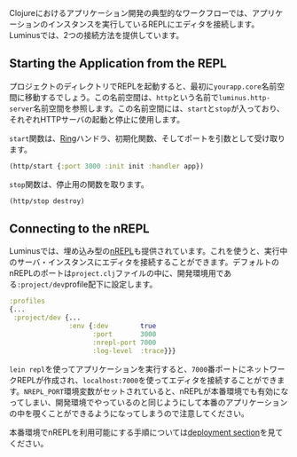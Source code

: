 Clojureにおけるアプリケーション開発の典型的なワークフローでは、アプリケーションのインスタンスを実行しているREPLにエディタを接続します。Luminusでは、2つの接続方法を提供しています。

## Starting the Application from the REPL

プロジェクトのディレクトリでREPLを起動すると、最初に`yourapp.core`名前空間に移動するでしょう。この名前空間は、`http`という名前で`luminus.http-server`名前空間を参照します。この名前空間には、`start`と`stop`が入っており、それぞれHTTPサーバの起動と停止に使用します。

`start`関数は、[Ring](https://github.com/ring-clojure/ring)ハンドラ、初期化関数、そしてポートを引数として受け取ります。

```clojure
(http/start {:port 3000 :init init :handler app})
```

`stop`関数は、停止用の関数を取ります。

```clojure
(http/stop destroy)
```

## Connecting to the nREPL

Luminusでは、埋め込み型の[nREPL](https://github.com/clojure/tools.nrepl)も提供されています。これを使うと、実行中のサーバ・インスタンスにエディタを接続することができます。デフォルトのnREPLのポートは`project.clj`ファイルの中に、開発環境用である`:project/dev`profile配下に設定します。

```clojure
:profiles
{...
 :project/dev {...
               :env {:dev        true
                     :port       3000
                     :nrepl-port 7000
                     :log-level  :trace}}}
```

`lein repl`を使ってアプリケーションを実行すると、`7000`番ポートにネットワークREPLが作成され、`localhost:7000`を使ってエディタを接続することができます。`NREPL_PORT`環境変数がセットされていると、nREPLが本番環境でも有効になってしまい、開発環境でやっているのと同じようにして本番のアプリケーションの中を覗くことができるようになってしまうので注意してください。

本番環境でnREPLを利用可能にする手順については[deployment section](http://www.luminusweb.net/docs/deployment.md#enabling_nrepl)を見てください。

